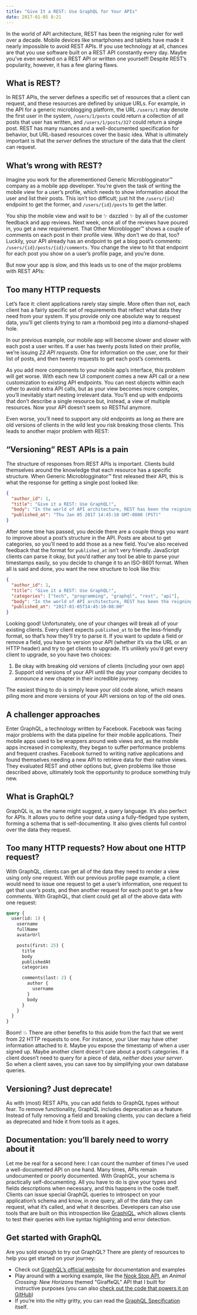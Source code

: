 ```yaml
---
title: "Give It a REST: Use GraphQL for Your APIs"
date: 2017-01-05 8:21
---
```


In the world of API architecture, REST has been the reigning ruler for well over a decade. Mobile devices like smartphones and tablets have made it nearly impossible to avoid REST APIs. If you use technology at all, chances are that you use software built on a REST API constantly every day. Maybe you’ve even worked on a REST API or written one yourself! Despite REST’s popularity, however, it has a few glaring flaws.

<!--more-->

## What is REST?

In REST APIs, the server defines a specific set of resources that a client can request, and these resources are defined by unique URLs. For example, in the API for a generic microblogging platform, the URL `/users/1` may denote the first user in the system, `/users/1/posts` could return a collection of all posts that user has written, and `/users/1/posts/327` could return a single post. REST has many nuances and a well-documented specification for behavior, but URL-based resources cover the basic idea. What is ultimately important is that the _server_ defines the structure of the data that the client can request.

## What’s wrong with REST?

Imagine you work for the aforementioned Generic Microblogginator™ company as a mobile app developer. You’re given the task of writing the mobile view for a user’s profile, which needs to show information about the user and list their posts. This isn’t too difficult; just hit the `/users/{id}` endpoint to get the former, and `/users/{id}/posts` to get the latter.

You ship the mobile view and wait to be ✨ dazzled ✨ by all of the customer feedback and app reviews. Next week, once all of the reviews have poured in, you get a new requirement. That Other Microblogger™ shows a couple of comments on each post in their profile view. Why don’t we do that, too? Luckily, your API already has an endpoint to get a blog post’s comments: `/users/{id}/posts/{id}/comments`. You change the view to hit that endpoint for each post you show on a user’s profile page, and you’re done.

But now your app is slow, and this leads us to one of the major problems with REST APIs:

## Too many HTTP requests

Let’s face it: client applications rarely stay simple. More often than not, each client has a fairly specific set of requirements that reflect what data they need from your system. If you provide only one absolute way to request data, you’ll get clients trying to ram a rhomboid peg into a diamond-shaped hole.

In our previous example, our mobile app will become slower and slower with each post a user writes. If a user has twenty posts listed on their profile, we’re issuing _22 API requests_. One for information on the user, one for their list of posts, and then twenty requests to get each post’s comments.

As you add more components to your mobile app’s interface, this problem will get worse. With each new UI component comes a new API call or a new customization to existing API endpoints. You can nest objects within each other to avoid extra API calls, but as your view becomes more complex, you’ll inevitably start nesting irrelevant data. You’ll end up with endpoints that don’t describe a single resource but, instead, a view of multiple resources. Now your API doesn’t seem so RESTful anymore.

Even worse, you’ll need to support any old endpoints as long as there are old versions of clients in the wild lest you risk breaking those clients. This leads to another major problem with REST:

## “Versioning” REST APIs is a pain

The structure of responses from REST APIs is important. Clients build themselves around the knowledge that each resource has a specific structure. When Generic Microblogginator™ first released their API, this is what the response for getting a single post looked like:

```json
{
  "author_id": 1,
  "title": "Give it a REST: Use GraphQL!",
  "body": "In the world of API architecture, REST has been the reigning ruler for a decade or more.",
  "published_at": "Thu Jan 05 2017 14:45:10 GMT-0800 (PST)"
}
```

After some time has passed, you decide there are a couple things you want to improve about a post’s structure in the API. Posts are about to get categories, so you’ll need to add those as a new field. You’ve also received feedback that the format for `published_at` isn’t very friendly. JavaScript clients can parse it okay, but you’d rather any tool be able to parse your timestamps easily, so you decide to change it to an ISO-8601 format. When all is said and done, you want the new structure to look like this:

```json
{
  "author_id": 1,
  "title": "Give it a REST: Use GraphQL!",
  "categories": ["tech", "programming", "graphql", "rest", "api"],
  "body": "In the world of API architecture, REST has been the reigning ruler for a decade or more.",
  "published_at": "2017-01-05T14:45:10-08:00"
}
```

Looking good! Unfortunately, one of your changes will break all of your existing clients. Every client expects `published_at` to be the less-friendly format, so that’s how they’ll try to parse it. If you want to update a field or remove a field, you have to version your API (whether it’s via the URL or an HTTP header) and try to get clients to upgrade. It’s unlikely you’d get every client to upgrade, so you have two choices:

1. Be okay with breaking old versions of clients (including your own app)
2. Support old versions of your API until the day your company decides to announce a new chapter in their incredible journey.

The easiest thing to do is simply leave your old code alone, which means piling more and more versions of your API versions on top of the old ones.

## A challenger approaches

Enter GraphQL, a technology written by Facebook. Facebook was facing major problems with the data pipeline for their mobile applications. Their mobile apps used to be wrappers around web views and, as the mobile apps increased in complexity, they began to suffer performance problems and frequent crashes. Facebook turned to writing native applications and found themselves needing a new API to retrieve data for their native views. They evaluated REST and other options but, given problems like those described above, ultimately took the opportunity to produce something truly new.

## What is GraphQL?

GraphQL is, as the name might suggest, a query language. It’s also perfect for APIs. It allows you to define your data using a fully-fledged type system, forming a schema that is self-documenting. It also gives clients full control over the data they request.

## Too many HTTP requests? How about one HTTP request?

With GraphQL, clients can get all of the data they need to render a view using only one request. With our previous profile page example, a client would need to issue one request to get a user’s information, one request to get that user’s posts, and then another request for each post to get a few comments. With GraphQL, that client could get all of the above data with one request:

```graphql
query {
  user(id: 1) {
    username
    fullName
    avatarUrl

    posts(first: 25) {
      title
      body
      publishedAt
      categories

      comments(last: 2) {
        author {
          username
        }
        body
      }
    }
  }
}
```

Boom! 💥 There are other benefits to this aside from the fact that we went from 22 HTTP requests to one. For instance, your User may have other information attached to it. Maybe you expose the timestamp of when a user signed up. Maybe another client doesn’t care about a post’s categories. If a client doesn’t need to query for a piece of data, _neither does your server_. So when a client saves, you can save too by simplifying your own database queries.

## Versioning? Just deprecate!

As with (most) REST APIs, you can add fields to GraphQL types without fear. To remove functionality, GraphQL includes deprecation as a feature. Instead of fully removing a field and breaking clients, you can declare a field as deprecated and hide it from tools as it ages.

## Documentation: you’ll barely need to worry about it

Let me be real for a second here: I can count the number of times I’ve used a well-documented API on one hand. Many times, APIs remain undocumented or poorly documented. With GraphQL, your schema is practically self-documenting. All you have to do is give your types and fields descriptions when necessary, and this happens in the code itself. Clients can issue special GraphQL queries to introspect on your application’s schema and know, in one query, all of the data they can request, what it’s called, and what it describes. Developers can also use tools that are built on this introspection like [GraphiQL](https://github.com/graphql/graphiql), which allows clients to test their queries with live syntax highlighting and error detection.

## Get started with GraphQL

Are you sold enough to try out GraphQL? There are plenty of resources to help you get started on your journey:

* Check out [GraphQL’s official website](http://graphql.org/) for documentation and examples
* Play around with a working example, like the [Nook Stop API](https://acnh.apps.davidcel.is/), an _Animal Crossing: New Horizons_ themed "GiraffeQL" API that I built for instructive purposes (you can also [check out the code that powers it on GitHub](https://github.com/davidcelis/nook_stop_api))
* If you’re into the nitty gritty, you can read the [GraphQL Specification](http://facebook.github.io/graphql/) itself.
